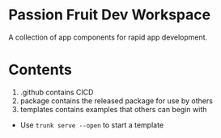 # Passion Fruit Dev Workspace
A collection of app components for rapid app development.

# Contents
1. .github contains CICD
1. package contains the released package for use by others
1. templates contains examples that others can begin with
- Use `trunk serve --open` to start a template